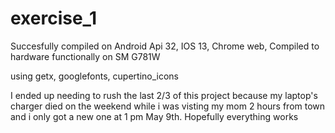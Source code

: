 # exercise_1

Succesfully compiled on Android Api 32, IOS 13, Chrome web,
Compiled to hardware functionally on SM G781W

using getx, googlefonts, cupertino_icons

I ended up needing to rush the last 2/3 of this project because my laptop's charger died on the weekend while i was visting my mom 2 hours from town and i only got a new one at 1 pm May 9th.
Hopefully everything works
